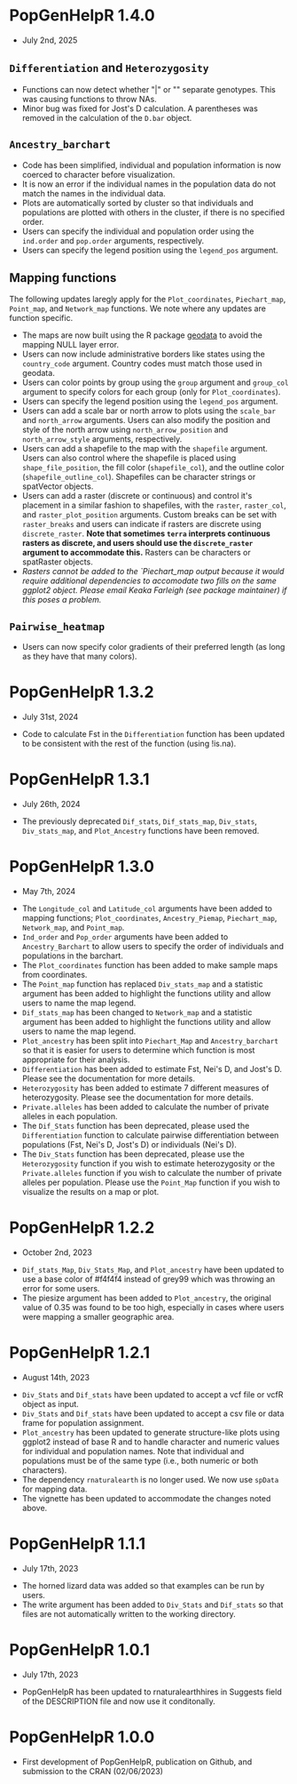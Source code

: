 # PopGenHelpR 1.4.0
- July 2nd, 2025
## `Differentiation` and `Heterozygosity`
- Functions can now detect whether "|" or "\" separate genotypes. This was causing functions to throw NAs.
- Minor bug was fixed for Jost's D calculation. A parentheses was removed in the calculation of the `D.bar` object. 

## `Ancestry_barchart`
- Code has been simplified, individual and population information is now coerced to character before visualization.
- It is now an error if the individual names in the population data do not match the names in the individual data.
- Plots are automatically sorted by cluster so that individuals and populations are plotted with others in the cluster, if there is no specified order.
- Users can specify the individual and population order using the `ind.order` and `pop.order` arguments, respectively. 
- Users can specify the legend position using the `legend_pos` argument. 

## Mapping functions 
The following updates laregly apply for the `Plot_coordinates`, `Piechart_map`, `Point_map`, and `Network_map` functions. We note where any updates are function specific. 

- The maps are now built using the R package [geodata](https://cran.r-project.org/web/packages/geodata/geodata.pdf) to avoid the mapping NULL layer error.
- Users can now include administrative borders like states using the `country_code` argument. Country codes must match those used in geodata.
- Users can color points by group using the `group` argument and `group_col` argument to specify colors for each group (only for `Plot_coordinates`).
- Users can specify the legend position using the `legend_pos` argument. 
- Users can add a scale bar or north arrow to plots using the `scale_bar` and `north_arrow` arguments. Users can also modify the position and style of the north arrow using `north_arrow_position` and `north_arrow_style` arguments, respectively. 
- Users can add a shapefile to the map with the `shapefile` argument. Users can also control where the shapefile is placed using `shape_file_position`, the fill color (`shapefile_col`), and the outline color (`shapefile_outline_col`). Shapefiles can be character strings or spatVector objects. 
- Users can add a raster (discrete or continuous) and control it's placement in a similar fashion to shapefiles, with the `raster`, `raster_col`, and `raster_plot_position` arguments. Custom breaks can be set with `raster_breaks` and  users can indicate if rasters are discrete using `discrete_raster`. **Note that sometimes `terra` interprets continuous rasters as discrete, and users should use the `discrete_raster` argument to accommodate this.** Rasters can be characters or spatRaster objects. 
- *Rasters cannot be added to the `Piechart_map output because it would require additional dependencies to accomodate two fills on the same ggplot2 object. Please email Keaka Farleigh (see package maintainer) if this poses a problem.*

## `Pairwise_heatmap`
- Users can now specify color gradients of their preferred length (as long as they have that many colors).

# PopGenHelpR 1.3.2
- July 31st, 2024
* Code to calculate Fst in the `Differentiation` function has been updated to be consistent with the rest of the function (using !is.na).

# PopGenHelpR 1.3.1
- July 26th, 2024
* The previously deprecated `Dif_stats`, `Dif_stats_map`, `Div_stats`, `Div_stats_map`, and `Plot_Ancestry` functions have been removed.

# PopGenHelpR 1.3.0
- May 7th, 2024
* The `Longitude_col` and `Latitude_col` arguments have been added to mapping functions; `Plot_coordinates`, `Ancestry_Piemap`, `Piechart_map`, `Network_map`, and `Point_map`.
* `Ind_order` and `Pop_order` arguments have been added to `Ancestry_Barchart` to allow users to specify the order of individuals and populations in the barchart.
* The `Plot_coordinates` function has been added to make sample maps from coordinates. 
* The `Point_map` function has replaced `Div_stats_map` and a statistic argument has been added to highlight the functions utility and allow users to name the map legend.
* `Dif_stats_map` has been changed to `Network_map` and a statistic argument has been added to highlight the functions utility and allow users to name the map legend.
* `Plot_ancestry` has been split into `Piechart_Map` and `Ancestry_barchart` so that it is easier for users to determine which function is most appropriate for their analysis. 
* `Differentiation` has been added to estimate Fst, Nei's D, and Jost's D. Please see the documentation for more details. 
* `Heterozygosity` has been added to estimate 7 different measures of heterozygosity. Please see the documentation for more details. 
* `Private.alleles` has been added to calculate the number of private alleles in each population. 
* The `Dif_Stats` function has been deprecated, please used the `Differentiation` function to calculate pairwise differentiation between populations (Fst, Nei's D, Jost's D) or individuals (Nei's D). 
* The `Div_Stats` function has been deprecated, please use the `Heterozygosity` function if you wish to estimate heterozygosity or the `Private.alleles` function if you wish to calculate the number of private alleles per population. Please use the `Point_Map` function if you wish to visualize the results on a map or plot.

# PopGenHelpR 1.2.2
- October 2nd, 2023
* `Dif_stats_Map`, `Div_Stats_Map`, and `Plot_ancestry` have been updated to use a base color of #f4f4f4 instead of grey99 which was throwing an error for some users. 
* The piesize argument has been added to `Plot_ancestry`, the original value of 0.35 was found to be too high, especially in cases where users were mapping a smaller geographic area. 

# PopGenHelpR 1.2.1
- August 14th, 2023
* `Div_Stats` and `Dif_stats` have been updated to accept a vcf file or vcfR object as input. 
* `Div_Stats` and `Dif_stats` have been updated to accept a csv file or data frame for population assignment. 
* `Plot_ancestry` has been updated to generate structure-like plots using ggplot2 instead of base R and to handle character and numeric values for individual and population names. Note that individual and populations must be of the same type (i.e., both numeric or both characters). 
* The dependency `rnaturalearth` is no longer used. We now use `spData` for mapping data. 
* The vignette has been updated to accommodate the changes noted above. 

# PopGenHelpR 1.1.1 
- July 17th, 2023
* The horned lizard data was added so that examples can be run by users.
* The write argument has been added to `Div_Stats` and `Dif_stats` so that files are not automatically written to the working directory. 

# PopGenHelpR 1.0.1 
- July 17th, 2023
*  PopGenHelpR has been updated to rnaturalearthhires in Suggests field of the DESCRIPTION file and now use it conditonally. 


# PopGenHelpR 1.0.0
*  First development of PopGenHelpR, publication on Github, and submission to the CRAN (02/06/2023)
